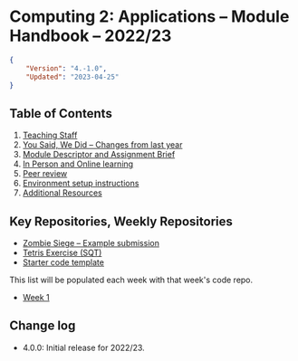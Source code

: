 # Computing 2: Applications – Module Handbook – 2022/23
```json
{
    "Version": "4.-1.0",
    "Updated": "2023-04-25"
}
```

## Table of Contents
1. [Teaching Staff](Staff)
1. [You Said, We Did – Changes from last year](Changes)
1. [Module Descriptor and Assignment Brief](Module_and_assessment)
1. [In Person and Online learning](Learning_environment)
1. [Peer review](Peer_review)
1. [Environment setup instructions](Setup)
1. [Additional Resources](Resources)

## Key Repositories, Weekly Repositories
* [Zombie Siege – Example submission](https://github.com/fourier-space/zombie-siege)
* [Tetris Exercise (SQT)](https://github.com/fourier-space/sqt)
* [Starter code template](https://github.com/fourier-space/Computing-2-Submission-Template)

This list will be populated each week with that week's code repo.
* [Week 1](https://github.com/fourier-space/Computing-2-Week-1)

## Change log ##
* 4.0.0: Initial release for 2022/23.
